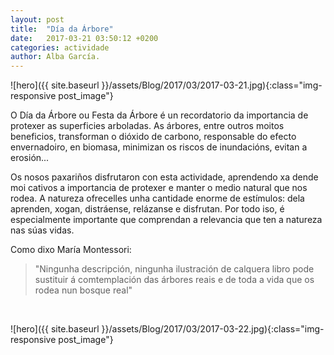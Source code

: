 ```yaml
---
layout: post
title:  "Día da Árbore"
date:   2017-03-21 03:50:12 +0200
categories: actividade
author: Alba García.
---
```

![hero]({{ site.baseurl }}/assets/Blog/2017/03/2017-03-21.jpg){:class="img-responsive post_image"}
<br>

O Día da Árbore ou Festa da Árbore é un recordatorio da importancia de protexer as superficies arboladas. As árbores, entre outros moitos beneficios, transforman o dióxido de carbono, responsable do efecto envernadoiro, en biomasa, minimizan os riscos de inundacións, evitan a erosión...

Os nosos paxariños disfrutaron con esta actividade, aprendendo xa dende moi cativos a importancia de protexer e manter o medio natural que nos rodea.
A natureza ofrecelles unha cantidade enorme de estímulos: dela aprenden, xogan, distráense, relázanse e disfrutan. Por todo iso, é especialmente importante que comprendan a relevancia que ten a natureza nas súas vidas.

Como dixo María Montessori:
>"Ningunha descripción, ningunha ilustración de calquera libro pode sustituir á comtemplación das árbores reais e de toda a vida que os rodea nun bosque real"
<br>

![hero]({{ site.baseurl }}/assets/Blog/2017/03/2017-03-22.jpg){:class="img-responsive post_image"}






